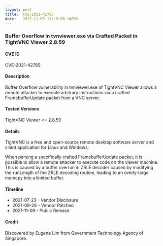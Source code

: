 ```yaml
---
layout: post
title:  CVE-2021-42785
date:   2021-11-09 11:19:00 +0800
---
```


### Buffer Overflow in tvnviewer.exe via Crafted Packet in TightVNC Viewer 2.8.59

#### CVE ID

CVE-2021-42785

#### Description

Buffer Overflow vulnerability in tvnviewer.exe of TightVNC Viewer allows a remote attacker to execute arbitrary instructions via a crafted FramebufferUpdate packet from a VNC server.

#### Tested Versions

TightVNC Viewer <= 2.8.59

#### Details
TightVNC is a free and open-source remote desktop software server and client application for Linux and Windows.

When parsing a specifically crafted FramebufferUpdate packet, it is possible to allow a remote attacker to execute code on the viewer machine.
This is caused by a buffer overrun in ZRLE decoder caused by modifying the runLength of the ZRLE decoding routine, leading to an overly-large memcpy into a limited buffer.

#### Timeline

* 2021-07-23 - Vendor Disclosure
* 2021-09-29 - Vendor Patched
* 2021-11-09 - Public Release

#### Credit

Discovered by Eugene Lim from Government Technology Agency of Singapore.
